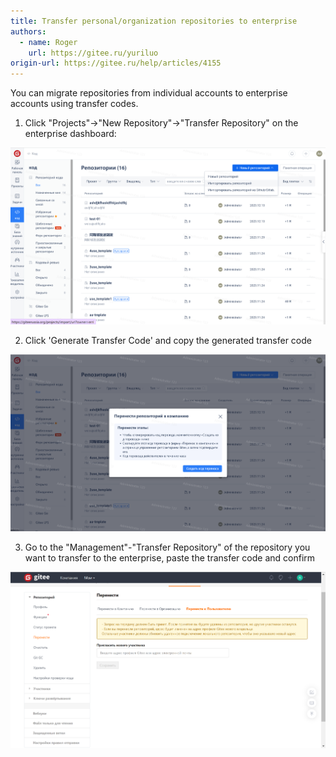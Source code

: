 ```yaml
---
title: Transfer personal/organization repositories to enterprise
authors:
  - name: Roger
    url: https://gitee.ru/yuriluo
origin-url: https://gitee.ru/help/articles/4155
---
```


You can migrate repositories from individual accounts to enterprise accounts using transfer codes.

1. Click "Projects"->"New Repository"->"Transfer Repository" on the enterprise dashboard:

![Image Description](image639.png)

2. Click 'Generate Transfer Code' and copy the generated transfer code

![Image Description](image640.png)

3. Go to the "Management"-"Transfer Repository" of the repository you want to transfer to the enterprise, paste the transfer code and confirm

![Image Description](image642.png)